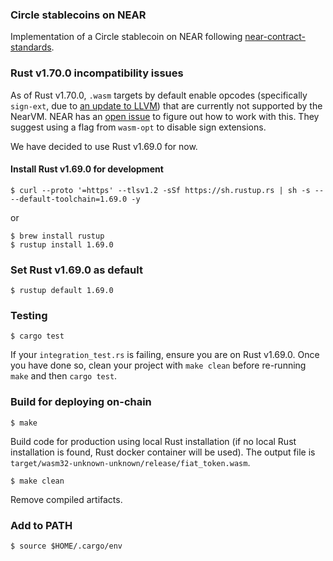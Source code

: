 ### Circle stablecoins on NEAR
Implementation of a Circle stablecoin on NEAR following [near-contract-standards](https://github.com/near/near-sdk-rs/tree/master/near-contract-standards).

### Rust v1.70.0 incompatibility issues
As of Rust v1.70.0, `.wasm` targets by default enable opcodes (specifically `sign-ext`, due to [an update to LLVM](https://releases.rs/docs/1.70.0/#internal-changes)) that are currently not supported by the NearVM. NEAR has an [open issue](https://github.com/near/nearcore/issues/8358#issuecomment-1383247423) to figure out how to work with this.
They suggest using a flag from `wasm-opt` to disable sign extensions.

We have decided to use Rust v1.69.0 for now.

#### Install Rust v1.69.0 for development
```
$ curl --proto '=https' --tlsv1.2 -sSf https://sh.rustup.rs | sh -s -- --default-toolchain=1.69.0 -y
```
or
```
$ brew install rustup
$ rustup install 1.69.0
```

### Set Rust v1.69.0 as default
```
$ rustup default 1.69.0
```

### Testing
```
$ cargo test
```
If your `integration_test.rs` is failing, ensure you are on Rust v1.69.0. Once you have done so, clean your project with `make clean` before re-running `make` and then `cargo test`.

### Build for deploying on-chain
```
$ make
```
Build code for production using local Rust installation (if no local Rust installation is found, Rust docker container will be used). The output file is `target/wasm32-unknown-unknown/release/fiat_token.wasm`.

```
$ make clean
```
Remove compiled artifacts.

### Add to PATH
```
$ source $HOME/.cargo/env
``` 
